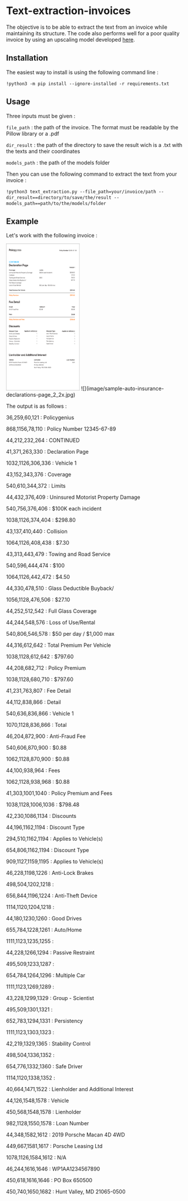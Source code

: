 Text-extraction-invoices
=====================

The objective is to be able to extract the text from an invoice while maintaining its structure. 
The code also performs well for a poor quality invoice by using an upscaling model developed [here](https://github.com/openvinotoolkit/openvino_notebooks/tree/main/notebooks/202-vision-superresolution).

Installation
----

The easiest way to install is using the following command line : 
~~~ 
!python3 -m pip install --ignore-installed -r requirements.txt 
~~~

Usage
----

Three inputs must be given :

``file_path`` : the path of the invoice. The format must be readable by the Pillow library or a .pdf

``dir_result`` : the path of the directory to save the result wich is a .txt with the texts and their coordinates

``models_path`` : the path of the models folder

Then you can use the following command to extract the text from your invoice :

~~~ 
!python3 text_extraction.py --file_path=your/invoice/path --dir_result==directory/to/save/the/result --models_path==path/to/the/models/folder
~~~

Example
----

Let's work with the following invoice :

<img src="image/sample-auto-insurance-declarations-page_2_2x.jpg" width="200" height="400" />
![](image/sample-auto-insurance-declarations-page_2_2x.jpg)

The output is as follows :

36,259,60,121 : Policygenius

868,1156,78,110 : Policy Number 12345-67-89

44,212,232,264 : CONTINUED

41,371,263,330 : Declaration Page

1032,1126,306,336 : Vehicle 1

43,152,343,376 : Coverage

540,610,344,372 : Limits

44,432,376,409 : Uninsured Motorist Property Damage

540,756,376,406 : $100K each incident

1038,1126,374,404 : $298.80

43,137,410,440 : Collision

1064,1126,408,438 : $7.30

43,313,443,479 : Towing and Road Service

540,596,444,474 : $100

1064,1126,442,472 : $4.50

44,330,478,510 : Glass Deductible Buyback/

1056,1128,476,506 : $27.10

44,252,512,542 : Full Glass Coverage

44,244,548,576 : Loss of Use/Rental

540,806,546,578 : $50 per day / $1,000 max

44,316,612,642 : Total Premium Per Vehicle

1038,1128,612,642 : $797.60

44,208,682,712 : Policy Premium

1038,1128,680,710 : $797.60

41,231,763,807 : Fee Detail

44,112,838,866 : Detail

540,636,836,866 : Vehicle 1

1070,1128,836,866 : Total

46,204,872,900 : Anti-Fraud Fee

540,606,870,900 : $0.88

1062,1128,870,900 : $0.88

44,100,938,964 : Fees

1062,1128,938,968 : $0.88

41,303,1001,1040 : Policy Premium and Fees

1038,1128,1006,1036 : $798.48

42,230,1086,1134 : Discounts

44,196,1162,1194 : Discount Type

294,510,1162,1194 : Applies to Vehicle(s)

654,806,1162,1194 : Discount Type

909,1127,1159,1195 : Applies to Vehicle(s)

46,228,1198,1226 : Anti-Lock Brakes

498,504,1202,1218 : 

656,844,1196,1224 : Anti-Theft Device

1114,1120,1204,1218 : 

44,180,1230,1260 : Good Drives

655,784,1228,1261 : Auto/Home

1111,1123,1235,1255 : 

44,228,1266,1294 : Passive Restraint

495,509,1233,1287 : 

654,784,1264,1296 : Multiple Car

1111,1123,1269,1289 :

43,228,1299,1329 : Group - Scientist

495,509,1301,1321 : 

652,783,1294,1331 : Persistency

1111,1123,1303,1323 : 

42,219,1329,1365 : Stability Control

498,504,1336,1352 : 

654,776,1332,1360 : Safe Driver

1114,1120,1338,1352 : 

40,664,1471,1522 : Lienholder and Additional Interest

44,126,1548,1578 : Vehicle

450,568,1548,1578 : Lienholder

982,1128,1550,1578 : Loan Number

44,348,1582,1612 : 2019 Porsche Macan 4D 4WD

449,667,1581,1617 : Porsche Leasing Ltd

1078,1126,1584,1612 : N/A

46,244,1616,1646 : WP1AA1234567890

450,618,1616,1646 : PO Box 650500

450,740,1650,1682 : Hunt Valley, MD 21065-0500

